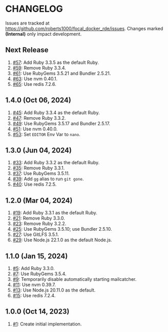 # CHANGELOG

Issues are tracked at https://github.com/roberts1000/focal_docker_rde/issues. Changes marked **(Internal)** only impact development. 

## Next Release

1. [#57](../../issues/57): Add Ruby 3.3.5 as the default Ruby.
1. [#59](../../issues/59): Remove Ruby 3.3.4.
1. [#61](../../issues/61): Use RubyGems 3.5.21 and Bundler 2.5.21.
1. [#63](../../issues/63): Use nvm 0.40.1.
1. [#65](../../issues/65): Use redis 7.2.6.

## 1.4.0 (Oct 06, 2024)

1. [#45](../../issues/45): Add Ruby 3.3.4 as the default Ruby.
1. [#47](../../issues/47): Remove Ruby 3.3.2.
1. [#49](../../issues/49): Use RubyGems 3.5.17 and Bundler 2.5.17.
1. [#51](../../issues/51): Use nvm 0.40.0.
1. [#53](../../issues/53): Set `EDITOR` Env Var to `nano`.

## 1.3.0 (Jun 04, 2024)

1. [#33](../../issues/33): Add Ruby 3.3.2 as the default Ruby.
1. [#35](../../issues/35): Remove Ruby 3.3.1.
1. [#37](../../issues/37): Use RubyGems 3.5.11.
1. [#39](../../issues/39): Add `gg` alias to run `git gone`.
1. [#40](../../issues/40): Use redis 7.2.5.

## 1.2.0 (Mar 04, 2024)

1. [#19](../../issues/19): Add Ruby 3.3.1 as the default Ruby.
1. [#21](../../issues/21): Remove Ruby 3.3.0.
1. [#23](../../issues/23): Remove Ruby 3.2.2.
1. [#25](../../issues/25): Use RubyGems 3.5.10; use Bundler 2.5.10.
1. [#27](../../issues/27): Use GitLFS 3.5.1.
1. [#29](../../issues/29): Use Node.js 22.1.0 as the default Node.js.

## 1.1.0 (Jan 15, 2024)

1. [#5](../../issues/5): Add Ruby 3.3.0.
1. [#7](../../issues/7): Use RubyGems 3.5.4.
1. [#9](../../issues/9): Temporarily disable automatically starting mailcatcher.
1. [#11](../../issues/11): Use nvm 0.39.7.
1. [#13](../../issues/13): Use Node.js 20.11.0 as the default.
1. [#15](../../issues/15): Use redis 7.2.4.

## 1.0.0 (Oct 14, 2023)

1. [#1](../../issues/1): Create initial implementation.
